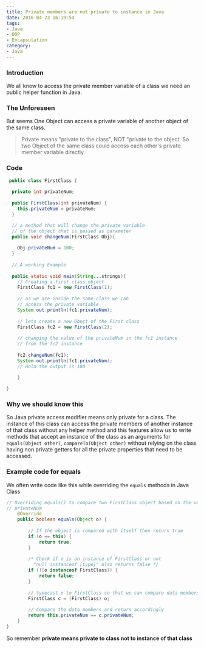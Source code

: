 ```yaml
---
title: Private members are not private to instance in Java
date: 2016-04-23 16:19:54
tags:
- Java
- OOP
- Encapsulation
category:
- Java
---
```


### Introduction

We all know to access the private member variable of a class we need an public helper function in Java.

### The Unforeseen

But seems One Object can access a private variable of another object of the same class.
>Private means "private to the class", NOT "private to the object. 
So two Object of the same class could access each other's private member variable directly

### Code 
``` Java
 public class FirstClass {
  
  private int privateNum;
  
  public FirstClass(int privateNum) {
    this.privateNum = privateNum;
  }

  // a method that will change the private variable
  // of the object that is passed as parameter
  public void changeNum(FirstClass Obj){
    
    Obj.privateNum = 100;
  }
  
  // A working Example
  
  public static void main(String...strings){
    // Creating a first class object
    FirstClass fc1 = new FirstClass(1);
    
    // as we are inside the same class we can
    // access the private variable
    System.out.println(fc1.privateNum);
    
    // lets create a new Obect of the First class
    FirstClass fc2 = new FirstClass(2);
    
    // changing the value of the privateNum in the fc1 instance
    // from the fc2 instance
    
    fc2.changeNum(fc1);
    System.out.println(fc1.privateNum);
    // Hola the output is 100
    
    }

}
```
### Why we should know this

So Java private access modifier means only private for a class. The instance of this class can access the private members of another instance of that class without any helper method and this features allow us to write methods that accept an instance of the class as an arguments for `equals(Object other)`, `compareTo(Object other)` without relying on the class having non private getters for all the  private properties that need to be accessed.

### Example code for equals

We often write code like this while overriding the `equals` methods in Java Class

``` Java
// Overriding equals() to compare two FirstClass object based on the value of 
// privateNum
    @Override
    public boolean equals(Object o) {
 
        // If the object is compared with itself then return true  
        if (o == this) {
            return true;
        }
 
        /* Check if o is an instance of FirstClass or not
          "null instanceof [type]" also returns false */
        if (!(o instanceof FirstClass)) {
            return false;
        }
         
        // typecast o to FirstClass so that we can compare data members 
        FirstClass c = (FirstClass) o;
         
        // Compare the data members and return accordingly 
        return this.privateNum == c.privateNum;
    }
}
```

So remember **private means private to class not to instance of that class**
